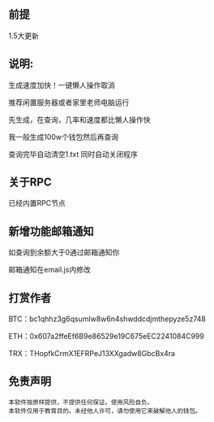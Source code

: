 ##  前提
1.5大更新


## 说明:

生成速度加快！一键懒人操作取消

推荐闲置服务器或者家里老师电脑运行

先生成，在查询，几率和速度都比懒人操作快

我一般生成100w个钱包然后再查询

查询完毕自动清空1.txt      同时自动关闭程序

##  关于RPC

已经内置RPC节点


##  新增功能邮箱通知 

  如查询到余额大于0通过邮箱通知你

  邮箱通知在email.js内修改


##  打赏作者

BTC：bc1qhhz3g6qsumlw8w6n4shwddcdjmthepyze5z748

ETH：0x607a2ffeEf6B9e86529e19C675eEC2241084C999

TRX：THopfkCrmX1EFRPeJ13XXgadw8GbcBx4ra


## 免责声明

    本软件按原样提供，不提供任何保证。使用风险自负。
    本软件仅用于教育目的。未经他人许可，请勿使用它来破解他人的钱包。
